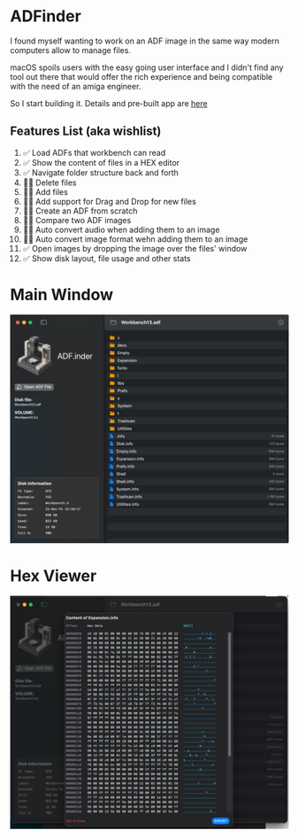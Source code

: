 # ADFinder

I found myself wanting to work on an ADF image in the same way modern computers allow to manage files. 

macOS spoils users with the easy going user interface and I didn't find any tool out there that would offer the rich experience and being compatible with the need of an amiga engineer.

So I start building it. Details and pre-built app are [here](https://ginnov.github.io/littlethings/)

## Features List (aka wishlist)

1. ✅ Load ADFs that workbench can read
2. ✅ Show the content of files in a HEX editor
3.  ✅ Navigate folder structure back and forth
4.  👷🏻 Delete files
5. 👷🏻 Add files
6.  👷🏻 Add support for Drag and Drop for new files 
7. 👷🏻 Create an ADF from scratch
8. 👷🏻 Compare two ADF images
9.  👷🏻 Auto convert audio when adding them to an image
10. 👷🏻 Auto convert image format wehn adding them to an image
11. ✅ Open images by dropping the image over the files' window
12.  ✅ Show disk layout, file usage and other stats

# Main Window
![](distribution/shot_2025-05-25-1.png)

# Hex Viewer
![](distribution/shot_2025-05-25-2.png)
